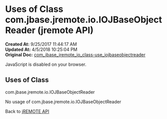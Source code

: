 # Uses of Class com.jbase.jremote.io.IOJBaseObjectReader (jremote API)

**Created At:** 9/25/2017 11:44:17 AM  
**Updated At:** 4/5/2018 10:25:04 PM  
**Original Doc:** [com_jbase_jremote_io_class-use_iojbaseobjectreader](https://docs.jbase.com/39253-class-use/com_jbase_jremote_io_class-use_iojbaseobjectreader)  

<!--<br>    try {<br>        if (location.href.indexOf('is-external=true') == -1) {<br>            parent.document.title="Uses of Class com.jbase.jremote.io.IOJBaseObjectReader (jremote   API)";<br>        }<br>    }<br>    catch(err) {<br>    }<br>//-->
JavaScript is disabled on your browser.



<!--<br>  allClassesLink = document.getElementById("allclasses\_navbar\_top");<br>  if(window==top) {<br>    allClassesLink.style.display = "block";<br>  }<br>  else {<br>    allClassesLink.style.display = "none";<br>  }<br>  //-->

## Uses of Class
com.jbase.jremote.io.IOJBaseObjectReader

No usage of com.jbase.jremote.io.IOJBaseObjectReader

Back to [jREMOTE API](com_jbase_jremote_package-summary)
